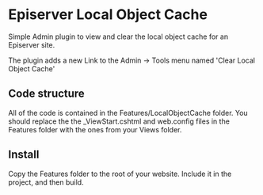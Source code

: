 # Episerver Local Object Cache
Simple Admin plugin to view and clear the local object cache for an Episerver site.  

The plugin adds a new Link to the Admin -> Tools menu named 'Clear Local Object Cache'

##  Code structure
All of the code is contained in the Features/LocalObjectCache folder. You should replace the the _ViewStart.cshtml and web.config files in the Features folder with the ones from your Views folder.

## Install
Copy the Features folder to the root of your website. Include it in the project, and then build.